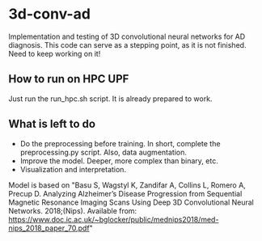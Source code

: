 # 3d-conv-ad
Implementation and testing of 3D convolutional neural networks for AD diagnosis. This code can serve as a stepping point, as it is not finished. Need to keep working on it!

## How to run on HPC UPF
Just run the run_hpc.sh script. It is already prepared to work.

## What is left to do
* Do the preprocessing before training. In short, complete the preprocessing.py script. Also, data augmentation.
* Improve the model. Deeper, more complex than binary, etc.
* Visualization and interpretation.

Model is based on "Basu S, Wagstyl K, Zandifar A, Collins L, Romero A, Precup D. Analyzing Alzheimer’s Disease Progression from Sequential Magnetic Resonance Imaging Scans Using Deep 3D Convolutional Neural Networks. 2018;(Nips). Available from: https://www.doc.ic.ac.uk/~bglocker/public/mednips2018/med-nips_2018_paper_70.pdf"
